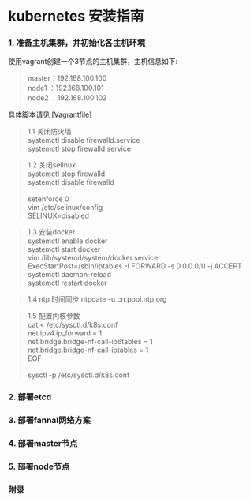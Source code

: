 # kubernetes 安装指南

### 1. 准备主机集群，并初始化各主机环境
使用vagrant创建一个3节点的主机集群，主机信息如下: <br />

> master：192.168.100.100<br />
> node1 ：192.168.100.101<br />
> node2 ：192.168.100.102<br />

具体脚本请见 [[Vagrantfile]](https://github.com/endless-space/k8s-install/blob/master/Vagrantfile) 

>1.1 关闭防火墙 <br /> 
systemctl disable firewalld.service <br /> 
systemctl stop firewalld.service <br /> 

>1.2 关闭selinux <br /> 
systemctl stop firewalld<br /> 
systemctl disable firewalld <br /><br />
setenforce 0 <br />
vim /etc/selinux/config <br /> 
SELINUX=disabled <br /> 

>1.3 安装docker <br /> 
systemctl enable docker <br /> 
systemctl start docker <br />
vim /lib/systemd/system/docker.service <br /> 
ExecStartPost=/sbin/iptables -I FORWARD -s 0.0.0.0/0 -j ACCEPT <br /> 
systemctl daemon-reload <br /> 
systemctl restart docker <br /> 

>1.4 ntp 时间同步
ntpdate -u cn.pool.ntp.org <br />

>1.5 配置内核参数 <br />
cat <<EOF > /etc/sysctl.d/k8s.conf<br />
net.ipv4.ip_forward = 1<br />
net.bridge.bridge-nf-call-ip6tables = 1<br />
net.bridge.bridge-nf-call-iptables = 1<br />
EOF<br /><br />
sysctl -p /etc/sysctl.d/k8s.conf


### 2. 部署etcd

### 3. 部署fannal网络方案

### 4. 部署master节点

### 5. 部署node节点

### 附录
